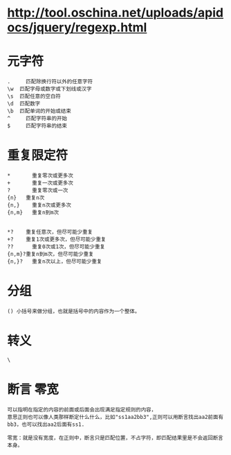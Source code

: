 # http://tool.oschina.net/uploads/apidocs/jquery/regexp.html

# 元字符
    .	  匹配除换行符以外的任意字符
    \w	匹配字母或数字或下划线或汉字
    \s	匹配任意的空白符
    \d	匹配数字
    \b	匹配单词的开始或结束
    ^	  匹配字符串的开始
    $	  匹配字符串的结束

# 重复限定符
    *	    重复零次或更多次
    +	    重复一次或更多次
    ?	    重复零次或一次
    {n}	  重复n次
    {n,}	重复n次或更多次
    {n,m}	重复n到m次


    *?	  重复任意次，但尽可能少重复
    +?	  重复1次或更多次，但尽可能少重复
    ??  	重复0次或1次，但尽可能少重复
    {n,m}?重复n到m次，但尽可能少重复
    {n,}?	重复n次以上，但尽可能少重复

# 分组
    () 小括号来做分组，也就是括号中的内容作为一个整体。

# 转义     
    \ 

# 断言 零宽
    可以指明在指定的内容的前面或后面会出现满足指定规则的内容，
    意思正则也可以像人类那样断定什么什么，比如"ss1aa2bb3",正则可以用断言找出aa2前面有bb3，也可以找出aa2后面有ss1.

    零宽：就是没有宽度，在正则中，断言只是匹配位置，不占字符，即匹配结果里是不会返回断言本身。    